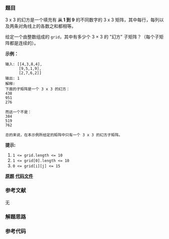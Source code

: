 ### 题目
3 x 3 的幻方是一个填充有 **从 1 到 9** 的不同数字的 3 x 3 矩阵，其中每行，每列以及两条对角线上的各数之和都相等。

给定一个由整数组成的 `grid`，其中有多少个 3 × 3 的 "幻方" 子矩阵？（每个子矩阵都是连续的）。



**示例：**

    
    
    输入: [[4,3,8,4],
          [9,5,1,9],
          [2,7,6,2]]
    输出: 1
    解释:
    下面的子矩阵是一个 3 x 3 的幻方：
    438
    951
    276
    
    而这一个不是：
    384
    519
    762
    
    总的来说，在本示例所给定的矩阵中只有一个 3 x 3 的幻方子矩阵。
    

**提示:**

  1. `1 <= grid.length <= 10`
  2. `1 <= grid[0].length <= 10`
  3. `0 <= grid[i][j] <= 15`

 **[原题](https://leetcode-cn.com/problems/magic-squares-in-grid/)**    **[代码文件]()**


### 参考文献
无

### 解题思路




### 参考代码

```go


```




